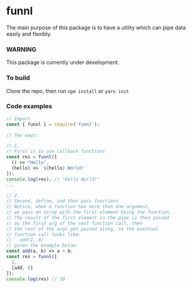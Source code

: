 # funnl

The main purpose of this package is to have a utility which can pipe data easily and flexibly.

### WARNING ###

This package is currently under development. 

### To build ###

Clone the repo, then run `npm install` or `yarn init`

### Code examples ###

```javascript
// Import
const { funnl } = require('funnl');

// Two ways:

// 1.
// First is to use callback functions
const res = funnl([
  () => "Hello",
  (hello) => `${hello} World!` 
]);
console.log(res); // "Hello Wprld!"
...

// 2.
// Second, define, and then pass functions
// Notice, when a function has more than one argument,
// we pass an array with the first element being the function.
// The result of the first element in the pipe is then passed
// as the first arg of the next function call, then
// the rest of the args get passed along, so the eventual
// function call looks like:
//   add(2, 8)
// given the example below.
const add(a, b) => a + b;
const res = funnl([
  2,
  [add, 8]
]);
console.log(res) // 10
```